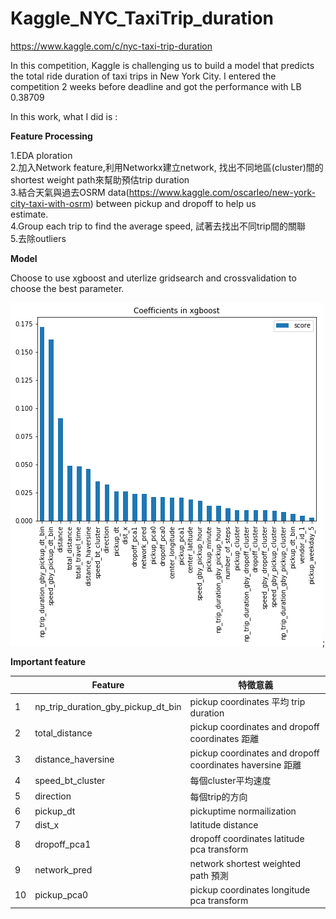# Kaggle_NYC_TaxiTrip_duration
https://www.kaggle.com/c/nyc-taxi-trip-duration  
  
In this competition, Kaggle is challenging us to build a model that predicts the total ride duration of taxi trips in New York City. I entered the competition 2 weeks before deadline and got the performance with LB 0.38709   
    
  
    
In this work, what I did is :  

**Feature Processing**      
  
1.EDA ploration  
2.加入Network feature,利用Networkx建立network, 找出不同地區(cluster)間的shortest weight path來幫助預估trip duration  
3.結合天氣與過去OSRM data(https://www.kaggle.com/oscarleo/new-york-city-taxi-with-osrm) between pickup and dropoff to help us  
  estimate.  
4.Group each trip to find the average speed, 試著去找出不同trip間的關聯  
5.去除outliers  
  
**Model**    
  
Choose to use xgboost and uterlize gridsearch and crossvalidation to choose the best parameter.  
  

![Alt text](https://github.com/pdway53/Kaggle_NYC_TaxiTrip_duration/blob/master/photo/photo.png);



**Important feature**
   
|  | Feature | 特徵意義 |
| ------| ------ | ------ |
| 1 | np_trip_duration_gby_pickup_dt_bin | pickup coordinates 平均 trip duration |
| 2 | total_distance | pickup coordinates and dropoff coordinates 距離|
| 3 | distance_haversine | pickup coordinates and dropoff coordinates haversine 距離 |
| 4 | speed_bt_cluster | 每個cluster平均速度 |
| 5 | direction | 每個trip的方向 |
| 6 | pickup_dt | pickuptime normailization |
| 7 | dist_x | latitude distance  |
| 8 | dropoff_pca1 | dropoff coordinates latitude pca transform |
| 9 | network_pred | network shortest weighted path 預測 |
| 10 |pickup_pca0  | pickup coordinates longitude pca transform |


